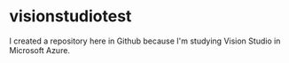 # visionstudiotest

I created a repository here in Github because I'm studying Vision Studio in Microsoft Azure. 
